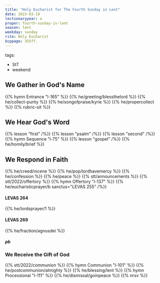 ```yaml
---
title: "Holy Eucharist for The Fourth Sunday in Lent"
date: 2023-03-19
lectionaryyear: a
proper: fourth-sunday-in-lent
season: lent
weekday: sunday
rite: Holy Eucharist
bcppage: 355ff.
---
```

tags:
- StT
- weekend

## We Gather in God's Name
{{% hymn Entrance "l-165" %}}
{{% he/greeting/blessthelord %}}
{{% he/collect-purity %}}
{{% he/songofpraise/kyrie %}}
{{% he/propercollect %}}
{{% rubric-sit %}}

## We Hear God's Word
{{% lesson "first" /%}}
{{% lesson "psalm" /%}}
{{% lesson "second" /%}}
{{% hymn Sequence "l-75" %}}
{{% lesson "gospel" /%}}
{{% he/homily/brief %}}

## We Respond in Faith
{{% he/creed/nicene %}}
{{% he/pop/lordhavemercy %}}
{{% he/confession %}}
{{% he/peace %}}
{{% stt/announcements %}}
{{% stt/2022/offertory %}}
{{% hymn Offertory "l-137" %}}
{{% he/eucharisticprayer/b sanctus="LEVAS 255" /%}}

#### LEVAS 264
{{% he/lordsprayer/1 %}}

#### LEVAS 269
{{% he/fraction/agnusdei %}}

##### pb
### We Receive the Gift of God
{{% stt/2022/communion %}}
{{% hymn Communion "l-101" %}}
{{% he/postcommunion/almighty %}}
{{% he/blessing/lent %}}
{{% hymn Processional "l-111" %}}
{{% he/dismissal/goinpeace %}}
{{% nrsv %}}

